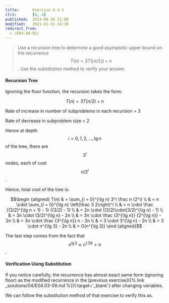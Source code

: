 ```yaml
---
title:      Exercise 4.4-1
clrs:       [4, 4]
published:  2012-08-28 21:00
modified:   2021-01-31 14:30
redirect_from:
  - /E04.04-01/
---
```


> Use a recursion tree to determine a good asymptotic upper bound on the recurrence $$T(n) = 3T(\lfloor n/2 \rfloor) + n$$. Use the substitution method to verify your answer.

#### Recursion Tree

Ignoring the floor function, the recursion takes the form:

$$T(n) = 3T(n/2) + n$$

Rate of increase in number of subproblems in each recursion = 3

Rate of decrease in subproblem size = 2

Hence at depth $$i = 0, 1, 2, \dots, \lg n$$ of the tree, there are $$3^i$$ nodes, each of cost $$n/2^i$$.

Hence, total cost of the tree is:

$$\begin {aligned}
T(n) & = \sum_{i = 0}^{\lg n} 3^i \frac n {2^i} \\
     & = n \cdot \sum_{i = 0}^{\lg n} \left(\frac 3 2\right)^i \\
     & = n \cdot \frac {(3/2)^{\lg n + 1} - 1} {(3/2) - 1} \\
     & = 2n \cdot ((3/2)\cdot(3/2)^{\lg n} - 1) \\
     & = 3n \cdot (3/2)^{\lg n} - 2n \\
     & = 3n \cdot \frac {3^{\lg n}} {2^{\lg n}} - 2n \\
     & = 3n \cdot \frac {3^{\lg n}} n - 2n \\
     & = 3 \cdot 3^{\lg n} - 2n \\
     & = 3 \cdot n^{\lg 3} - 2n \\
     & = O(n^{\lg 3})
\end {aligned}$$

The last step comes from the fact that $$n^{\lg 3} \approx n^{1.58} > n$$.

#### Verification Using Substitution

If you notice carefully, the recurrence has almost exact same form (ignoring floor) as the modified recurrence in the [previous exercise]({% link _solutions/04/E04.03-09.md %}){:target='_blank'} after changing variables.

We can follow the substitution method of that exercise to verify this as.

